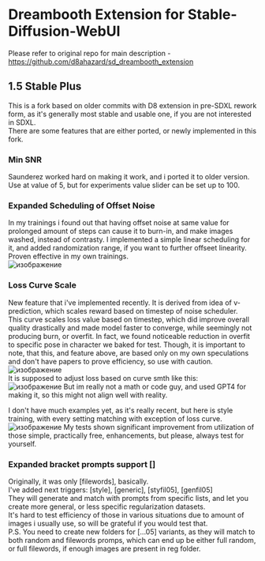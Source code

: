 # Dreambooth Extension for Stable-Diffusion-WebUI
Please refer to original repo for main description - https://github.com/d8ahazard/sd_dreambooth_extension  

## 1.5 Stable Plus  
This is a fork based on older commits with D8 extension in pre-SDXL rework form, as it's generally most stable and usable one, if you are not interested in SDXL.  
There are some features that are either ported, or newly implemented in this fork.  
### Min SNR  
Saunderez worked hard on making it work, and i ported it to older version. Use at value of 5, but for experiments value slider can be set up to 100.  
### Expanded Scheduling of Offset Noise  
In my trainings i found out that having offset noise at same value for prolonged amount of steps can cause it to burn-in, and make images washed, instead of contrasty. I implemented a simple linear scheduling for it, and added randomization range, if you want to further offseet linearity. Proven effective in my own trainings.  
![изображение](https://github.com/Anzhc/sd_dreambooth_extension_1.5-stable-plus/assets/133806049/92750f43-cf4c-4fa0-9d8b-e5a9683b66fd)

### Loss Curve Scale  
New feature that i've implemented recently. It is derived from idea of v-prediction, which scales reward based on timestep of noise scheduler.  
This curve scales loss value based on timestep, which did improve overall quality drastically and made model faster to converge, while seemingly not producing burn, or overfit. In fact, we found noticeable reduction in overfit to specific pose in character we baked for test.
Though, it is important to note, that this, and feature above, are based only on my own speculations and don't have papers to prove efficiency, so use with caution.  
![изображение](https://github.com/Anzhc/sd_dreambooth_extension_1.5-stable-plus/assets/133806049/da51f34e-5b73-4707-be22-e926b60ebaf2)  
It is supposed to adjust loss based on curve smth like this:  
![изображение](https://github.com/Anzhc/sd_dreambooth_extension_1.5-stable-plus/assets/133806049/b8a09f84-de25-4675-bb33-e51c8f2aaec5)
But im really not a math or code guy, and used GPT4 for making it, so this might not align well with reality.

I don't have much examples yet, as it's really recent, but here is style training, with every setting matching with exception of loss curve.
![изображение](https://github.com/Anzhc/sd_dreambooth_extension_1.5-stable-plus/assets/133806049/d3920ee5-ee2c-4288-8fec-d15f55169cb3)
My tests shown significant improvement from utilization of those simple, practically free, enhancements, but please, always test for yourself.  

### Expanded bracket prompts support []  
Originally, it was only [filewords], basically.  
I've added next triggers: [style], [generic], [styfil05], [genfil05]  
They will generate and match with prompts from specific lists, and let you create more general, or less specific regularization datasets.  
It's hard to test efficiency of those in various situations due to amount of images i usually use, so will be grateful if you would test that.  
P.S. You need to create new folders for [...05] variants, as they will match to both random and filewords promps, which can end up be either full random, or full filewords, if enough images are present in reg folder.
